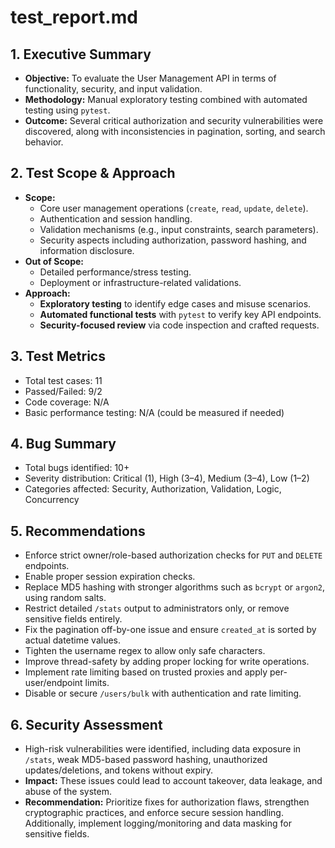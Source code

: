 # test_report.md

## 1. Executive Summary
- **Objective:** To evaluate the User Management API in terms of functionality, security, and input validation.
- **Methodology:** Manual exploratory testing combined with automated testing using `pytest`.
- **Outcome:** Several critical authorization and security vulnerabilities were discovered, along with inconsistencies in pagination, sorting, and search behavior.

## 2. Test Scope & Approach
- **Scope:**
  - Core user management operations (`create`, `read`, `update`, `delete`).
  - Authentication and session handling.
  - Validation mechanisms (e.g., input constraints, search parameters).
  - Security aspects including authorization, password hashing, and information disclosure.
- **Out of Scope:**
  - Detailed performance/stress testing.
  - Deployment or infrastructure-related validations.
- **Approach:**
  - **Exploratory testing** to identify edge cases and misuse scenarios.
  - **Automated functional tests** with `pytest` to verify key API endpoints.
  - **Security-focused review** via code inspection and crafted requests.

## 3. Test Metrics
- Total test cases: 11
- Passed/Failed: 9/2
- Code coverage: N/A
- Basic performance testing: N/A (could be measured if needed)

## 4. Bug Summary
- Total bugs identified: 10+
- Severity distribution: Critical (1), High (3–4), Medium (3–4), Low (1–2)
- Categories affected: Security, Authorization, Validation, Logic, Concurrency

## 5. Recommendations
- Enforce strict owner/role-based authorization checks for `PUT` and `DELETE` endpoints.
- Enable proper session expiration checks.
- Replace MD5 hashing with stronger algorithms such as `bcrypt` or `argon2`, using random salts.
- Restrict detailed `/stats` output to administrators only, or remove sensitive fields entirely.
- Fix the pagination off-by-one issue and ensure `created_at` is sorted by actual datetime values.
- Tighten the username regex to allow only safe characters.
- Improve thread-safety by adding proper locking for write operations.
- Implement rate limiting based on trusted proxies and apply per-user/endpoint limits.
- Disable or secure `/users/bulk` with authentication and rate limiting.

## 6. Security Assessment
- High-risk vulnerabilities were identified, including data exposure in `/stats`, weak MD5-based password hashing, unauthorized updates/deletions, and tokens without expiry.
- **Impact:** These issues could lead to account takeover, data leakage, and abuse of the system.
- **Recommendation:** Prioritize fixes for authorization flaws, strengthen cryptographic practices, and enforce secure session handling. Additionally, implement logging/monitoring and data masking for sensitive fields.
